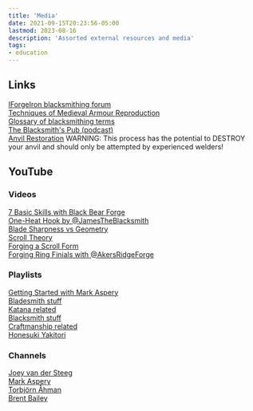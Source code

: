 ```yaml
---
title: 'Media'
date: 2021-09-15T20:23:56-05:00
lastmod: 2023-08-16
description: 'Assorted external resources and media'
tags:
- education
---
```

## Links
[IForgeIron blacksmithing forum](https://www.iforgeiron.com/)\
[Techniques of Medieval Armour Reproduction](http://libgen.rs/search.php?req=Brian+Price+Techniques+Of+Medieval+Armour+Reproduction%3A+The+14th+Century)\
[Glossary of blacksmithing terms](http://www.anvilfire.com/FAQs/glos_faq_trans_index.htm)\
[The Blacksmith's Pub (podcast)](https://theblacksmithspub.com/)\
[Anvil Restoration](https://www.anvilmag.com/smith/anvilres.htm) WARNING: This process has the potential to DESTROY your anvil and should only be attempted by experienced welders!

## YouTube
### Videos
[7 Basic Skills with Black Bear Forge](https://www.youtube.com/watch?v=6KDfia6izrk)\
[One-Heat Hook by @JamesTheBlacksmith](https://youtu.be/fvz8k68SKcY)\
[Blade Sharpness vs Geometry](https://youtu.be/7J5nYBPvMgU)\
[Scroll Theory](https://www.youtube.com/watch?v=k6ZLGoyiZ2A)\
[Forging a Scroll Form](https://www.youtube.com/watch?v=B0x2al4HroQkk)\
[Forging Ring Finials with @AkersRidgeForge](https://youtu.be/0UwvjIluSms)

### Playlists
[Getting Started with Mark Aspery](https://www.youtube.com/playlist?list=PL0_1OzAA4gHWSHaA9MfchADOBN4p-pkAJ)\
[Bladesmith stuff](https://www.youtube.com/playlist?list=PLvQwRbvPS1_i9uX18LavF3wpirIHEbyQa)\
[Katana related](https://www.youtube.com/playlist?list=PLvQwRbvPS1_g4AtyTISdkCs81XEqDJFN-)\
[Blacksmith stuff](https://www.youtube.com/playlist?list=PLvQwRbvPS1_hUfbtSjjQlyIeo-797TLJn)\
[Craftmanship related](https://www.youtube.com/playlist?list=PLvQwRbvPS1_jVjhdxffmKVn6OlucXsgO4)\
[Honesuki Yakitori](https://www.youtube.com/playlist?list=PLvQwRbvPS1_gpUtlSxivwgQwwo08bZz5M)

### Channels
[Joey van der Steeg](https://www.youtube.com/channel/UCQXBXA3pXM5A-skemMLMrug)\
[Mark Aspery](https://www.youtube.com/user/MarkAspery)\
[Torbjörn Åhman](https://www.youtube.com/user/torbjornahman)\
[Brent Bailey](https://www.youtube.com/channel/UCmJ3R3FIdB247BBCNWqVkPQ)
